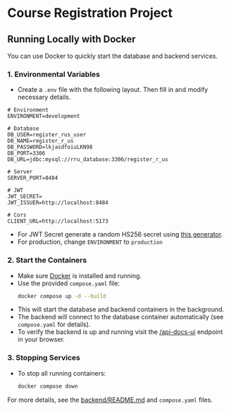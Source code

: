 # Course Registration Project

## Running Locally with Docker

You can use Docker to quickly start the database and backend services.

### 1. Environmental Variables
- Create a `.env` file with the following layout. Then fill in and modify necessary details.
```
# Environment
ENVIRONMENT=development

# Database
DB_USER=register_rus_user
DB_NAME=register_r_us
DB_PASSWORD=lkjasdfoiuLKN98
DB_PORT=3306
DB_URL=jdbc:mysql://rru_database:3306/register_r_us

# Server
SERVER_PORT=8484

# JWT
JWT_SECRET=
JWT_ISSUER=http://localhost:8484

# Cors
CLIENT_URL=http://localhost:5173
```
- For JWT Secret generate a random HS256 secret using [this generator](https://jwtsecret.com/generate).
- For production, change `ENVIRONMENT` to `production`

### 2. Start the Containers
- Make sure [Docker](https://www.docker.com/) is installed and running.
- Use the provided `compose.yaml` file:
  ```sh
  docker compose up -d --build
  ```
- This will start the database and backend containers in the background.
- The backend will connect to the database container automatically (see `compose.yaml` for details).
- To verify the backend is up and running visit the [/api-docs-ui](http://localhost:8484/api-docs-ui)  endpoint in your browser.

### 3. Stopping Services
- To stop all running containers:
  ```sh
  docker compose down
  ```

For more details, see the [backend/README.md](./backend/README.md) and `compose.yaml` files.

